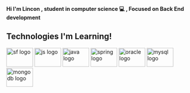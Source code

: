 
<br>
<p><b>Hi I'm Lincon , student in computer science 💻 , Focused on Back End development</b></p>

## Technologies I'm Learning!
<div>
  <img src="https://cdn.jsdelivr.net/gh/devicons/devicon/icons/salesforce/salesforce-original.svg" height="50" width="70" alt="sf logo"  />
  <img src="https://cdn.jsdelivr.net/gh/devicons/devicon/icons/javascript/javascript-plain.svg" height="50" width="70" alt="js logo"  />
  <img src="https://cdn.jsdelivr.net/gh/devicons/devicon/icons/java/java-original.svg" height="50" width="70" alt="java logo"  />
  <img src="https://cdn.jsdelivr.net/gh/devicons/devicon/icons/spring/spring-original.svg" height="50" width="70" alt="spring logo"  />
  <img src="https://cdn.jsdelivr.net/gh/devicons/devicon/icons/oracle/oracle-original.svg" height="50" width="70" alt="oracle logo"  />
  <img src="https://cdn.jsdelivr.net/gh/devicons/devicon/icons/mysql/mysql-original.svg" height="50" width="70" alt="mysql logo"  />
  <img src="https://cdn.jsdelivr.net/gh/devicons/devicon/icons/mongodb/mongodb-original.svg" height="50" width="70" alt="mongodb logo"  />
</div>
